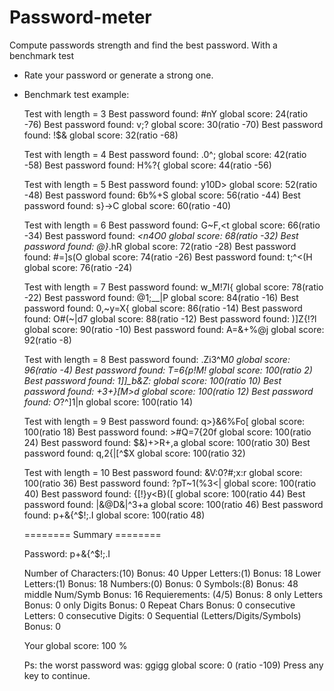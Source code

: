 # Password-meter
Compute passwords strength and find the best password. With a benchmark test
- Rate your password or generate a strong one.

* Benchmark test example: 

    Test with length = 3
    Best password found:     #nY    global score: 24(ratio -76)
    Best password found:     v;?    global score: 30(ratio -70)
    Best password found:     !$&    global score: 32(ratio -68)

    Test with length = 4
    Best password found:     .0^;    global score: 42(ratio -58)
    Best password found:     H%?{    global score: 44(ratio -56)

    Test with length = 5
    Best password found:     y10D>    global score: 52(ratio -48)
    Best password found:     6b%+S    global score: 56(ratio -44)
    Best password found:     s}->C    global score: 60(ratio -40)

    Test with length = 6
    Best password found:     G~F,<t    global score: 66(ratio -34)
    Best password found:     *<n4O0    global score: 68(ratio -32)
    Best password found:     @}*.hR    global score: 72(ratio -28)
    Best password found:     #=]s(O    global score: 74(ratio -26)
    Best password found:     t;^<(H    global score: 76(ratio -24)

    Test with length = 7
    Best password found:     w_M!7I{    global score: 78(ratio -22)
    Best password found:     @1;__|P    global score: 84(ratio -16)
    Best password found:     0,~y=X{    global score: 86(ratio -14)
    Best password found:     O#(~|d7    global score: 88(ratio -12)
    Best password found:     )]Z{!?l    global score: 90(ratio -10)
    Best password found:     A=&+%@j    global score: 92(ratio -8)

    Test with length = 8
    Best password found:     .Zi3^M*0    global score: 96(ratio -4)
    Best password found:     T=6{p!M!    global score: 100(ratio 2)
    Best password found:     1]]_b&Z:    global score: 100(ratio 10)
    Best password found:     +3+}[M>d    global score: 100(ratio 12)
    Best password found:     O*?^]1|n    global score: 100(ratio 14)

    Test with length = 9
    Best password found:     q>}&6%Fo[    global score: 100(ratio 18)
    Best password found:     >#Q=7{20f    global score: 100(ratio 24)
    Best password found:     $&)+>R+,a    global score: 100(ratio 30)
    Best password found:     q,2{|[^$X    global score: 100(ratio 32)

    Test with length = 10
    Best password found:     &V:0?#;x:r    global score: 100(ratio 36)
    Best password found:     ?pT~1(%3<|    global score: 100(ratio 40)
    Best password found:     {[!}y<B}([    global score: 100(ratio 44)
    Best password found:     |&@D&|^3+a    global score: 100(ratio 46)
    Best password found:     p+&{^$!;.I    global score: 100(ratio 48)

    ======== Summary ========

    Password: p+&{^$!;.I

    Number of Characters:(10) Bonus: 40
    Upper Letters:(1)  Bonus: 18
    Lower Letters:(1)  Bonus: 18
    Numbers:(0)  Bonus: 0
    Symbols:(8)  Bonus: 48
    middle Num/Symb Bonus: 16
    Requierements: (4/5) Bonus: 8
    only Letters Bonus: 0
    only Digits Bonus: 0
    Repeat Chars Bonus: 0
    consecutive Letters: 0
    consecutive Digits: 0
    Sequential (Letters/Digits/Symbols) Bonus: 0

    Your global score: 100 %

    Ps: the worst password was: ggigg  global score: 0 (ratio -109)
    Press any key to continue.






